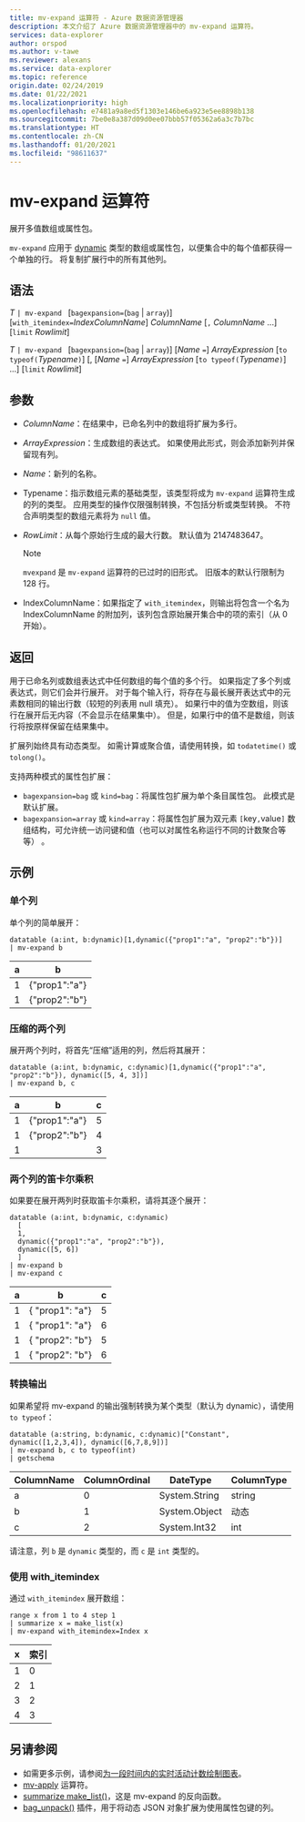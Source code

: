 ```yaml
---
title: mv-expand 运算符 - Azure 数据资源管理器
description: 本文介绍了 Azure 数据资源管理器中的 mv-expand 运算符。
services: data-explorer
author: orspod
ms.author: v-tawe
ms.reviewer: alexans
ms.service: data-explorer
ms.topic: reference
origin.date: 02/24/2019
ms.date: 01/22/2021
ms.localizationpriority: high
ms.openlocfilehash: e7481a9a8ed5f1303e146be6a923e5ee8898b138
ms.sourcegitcommit: 7be0e8a387d09d0ee07bbb57f05362a6a3c7b7bc
ms.translationtype: HT
ms.contentlocale: zh-CN
ms.lasthandoff: 01/20/2021
ms.locfileid: "98611637"
---
```

# <a name="mv-expand-operator"></a>mv-expand 运算符

展开多值数组或属性包。

`mv-expand` 应用于 [dynamic](./scalar-data-types/dynamic.md) 类型的数组或属性包，以便集合中的每个值都获得一个单独的行。 将复制扩展行中的所有其他列。 

## <a name="syntax"></a>语法

*T* `| mv-expand ` [`bagexpansion=`(`bag` | `array`)] [`with_itemindex=`*IndexColumnName*] *ColumnName* [`,` *ColumnName* ...] [`limit` *Rowlimit*]

*T* `| mv-expand ` [`bagexpansion=`(`bag` | `array`)] [*Name* `=`] *ArrayExpression* [`to typeof(`*Typename*`)`] [, [*Name* `=`] *ArrayExpression* [`to typeof(`*Typename*`)`] ...] [`limit` *Rowlimit*]

## <a name="arguments"></a>参数

* *ColumnName*：在结果中，已命名列中的数组将扩展为多行。 
* *ArrayExpression*：生成数组的表达式。 如果使用此形式，则会添加新列并保留现有列。
* *Name*：新列的名称。
* Typename：指示数组元素的基础类型，该类型将成为 `mv-expand` 运算符生成的列的类型。 应用类型的操作仅限强制转换，不包括分析或类型转换。 不符合声明类型的数组元素将为 `null` 值。
* *RowLimit*：从每个原始行生成的最大行数。 默认值为 2147483647。 

  > [!NOTE]
  > `mvexpand` 是 `mv-expand` 运算符的已过时的旧形式。 旧版本的默认行限制为 128 行。

* IndexColumnName：如果指定了 `with_itemindex`，则输出将包含一个名为 IndexColumnName 的附加列，该列包含原始展开集合中的项的索引（从 0 开始）。 

## <a name="returns"></a>返回

用于已命名列或数组表达式中任何数组的每个值的多个行。
如果指定了多个列或表达式，则它们会并行展开。 对于每个输入行，将存在与最长展开表达式中的元素数相同的输出行数（较短的列表用 null 填充）。 如果行中的值为空数组，则该行在展开后无内容（不会显示在结果集中）。 但是，如果行中的值不是数组，则该行将按原样保留在结果集中。 

扩展列始终具有动态类型。 如需计算或聚合值，请使用转换，如 `todatetime()` 或 `tolong()`。

支持两种模式的属性包扩展：
* `bagexpansion=bag` 或 `kind=bag`：将属性包扩展为单个条目属性包。 此模式是默认扩展。
* `bagexpansion=array` 或 `kind=array`：将属性包扩展为双元素 `[`key`,`value`]` 数组结构，可允许统一访问键和值（也可以对属性名称运行不同的计数聚合等等） 。 

## <a name="examples"></a>示例

### <a name="single-column"></a>单个列

单个列的简单展开：

<!-- csl: https://help.kusto.chinacloudapi.cn:443/Samples -->
 ```kusto
datatable (a:int, b:dynamic)[1,dynamic({"prop1":"a", "prop2":"b"})]
| mv-expand b 
```

|a|b|
|---|---|
|1|{"prop1":"a"}|
|1|{"prop2":"b"}|

### <a name="zipped-two-columns"></a>压缩的两个列

展开两个列时，将首先“压缩”适用的列，然后将其展开：

<!-- csl: https://help.kusto.chinacloudapi.cn:443/Samples -->
```kusto
datatable (a:int, b:dynamic, c:dynamic)[1,dynamic({"prop1":"a", "prop2":"b"}), dynamic([5, 4, 3])]
| mv-expand b, c
```

|a|b|c|
|---|---|---|
|1|{"prop1":"a"}|5|
|1|{"prop2":"b"}|4|
|1||3|

### <a name="cartesian-product-of-two-columns"></a>两个列的笛卡尔乘积

如果要在展开两列时获取笛卡尔乘积，请将其逐个展开：

<!-- csl: https://help.kusto.chinacloudapi.cn:443/Samples -->
```kusto
datatable (a:int, b:dynamic, c:dynamic)
  [
  1,
  dynamic({"prop1":"a", "prop2":"b"}),
  dynamic([5, 6])
  ]
| mv-expand b
| mv-expand c
```

|a|b|c|
|---|---|---|
|1|{  "prop1": "a"}|5|
|1|{  "prop1": "a"}|6|
|1|{  "prop2": "b"}|5|
|1|{  "prop2": "b"}|6|

### <a name="convert-output"></a>转换输出

如果希望将 mv-expand 的输出强制转换为某个类型（默认为 dynamic），请使用 `to typeof`：

<!-- csl: https://help.kusto.chinacloudapi.cn:443/Samples -->
```kusto
datatable (a:string, b:dynamic, c:dynamic)["Constant", dynamic([1,2,3,4]), dynamic([6,7,8,9])]
| mv-expand b, c to typeof(int)
| getschema 
```

ColumnName|ColumnOrdinal|DateType|ColumnType
-|-|-|-
a|0|System.String|string
b|1|System.Object|动态
c|2|System.Int32|int

请注意，列 `b` 是 `dynamic` 类型的，而 `c` 是 `int` 类型的。

### <a name="using-with_itemindex"></a>使用 with_itemindex

通过 `with_itemindex` 展开数组：

<!-- csl: https://help.kusto.chinacloudapi.cn:443/Samples -->
```kusto
range x from 1 to 4 step 1
| summarize x = make_list(x)
| mv-expand with_itemindex=Index x
```

|x|索引|
|---|---|
|1|0|
|2|1|
|3|2|
|4|3|
 
## <a name="see-also"></a>另请参阅

* 如需更多示例，请参阅[为一段时间内的实时活动计数绘制图表](./samples.md#chart-concurrent-sessions-over-time)。
* [mv-apply](./mv-applyoperator.md) 运算符。
* [summarize make_list()](makelist-aggfunction.md)，这是 mv-expand 的反向函数。
* [bag_unpack()](bag-unpackplugin.md) 插件，用于将动态 JSON 对象扩展为使用属性包键的列。
